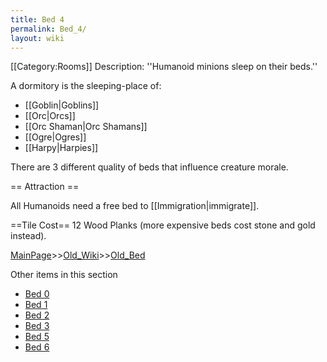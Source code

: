 ```yaml
---
title: Bed 4
permalink: Bed_4/
layout: wiki
---
```

[[Category:Rooms]]
Description: ''Humanoid minions sleep on their beds.''

A dormitory is the sleeping-place of:
* [[Goblin|Goblins]]
* [[Orc|Orcs]]
* [[Orc Shaman|Orc Shamans]]
* [[Ogre|Ogres]]
* [[Harpy|Harpies]]

There are 3 different quality of beds that influence creature morale.

== Attraction ==

All Humanoids need a free bed to [[Immigration|immigrate]].

==Tile Cost==
12 Wood Planks (more expensive beds cost stone and gold instead).

[MainPage](/keeperrl_wiki/ "wikilink")>>[Old_Wiki](/keeperrl_wiki/Old_Wiki "wikilink")>>[Old_Bed](/keeperrl_wiki/Old_Bed "wikilink")

Other items in this section
-    [Bed 0](/keeperrl_wiki/Bed_0 "wikilink")
-    [Bed 1](/keeperrl_wiki/Bed_1 "wikilink")
-    [Bed 2](/keeperrl_wiki/Bed_2 "wikilink")
-    [Bed 3](/keeperrl_wiki/Bed_3 "wikilink")
-    [Bed 5](/keeperrl_wiki/Bed_5 "wikilink")
-    [Bed 6](/keeperrl_wiki/Bed_6 "wikilink")

